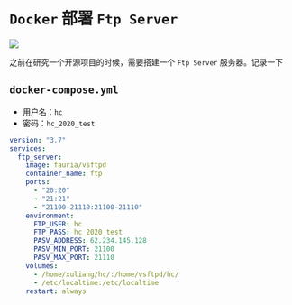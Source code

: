 # `Docker` 部署 `Ftp Server`

![](https://picker-oss.oss-cn-beijing.aliyuncs.com/20191111/f4aa5f2db08c0b425cefe3a38e33dea4.jpg_target)

之前在研究一个开源项目的时候，需要搭建一个 `Ftp Server` 服务器。记录一下

## `docker-compose.yml`
* 用户名：`hc`
* 密码：`hc_2020_test`
```yml
version: "3.7"
services:
  ftp_server:
    image: fauria/vsftpd
    container_name: ftp
    ports:
      - "20:20"
      - "21:21"
      - "21100-21110:21100-21110"
    environment:
      FTP_USER: hc
      FTP_PASS: hc_2020_test
      PASV_ADDRESS: 62.234.145.128
      PASV_MIN_PORT: 21100
      PASV_MAX_PORT: 21110
    volumes:
      - /home/xuliang/hc/:/home/vsftpd/hc/
      - /etc/localtime:/etc/localtime
    restart: always

```